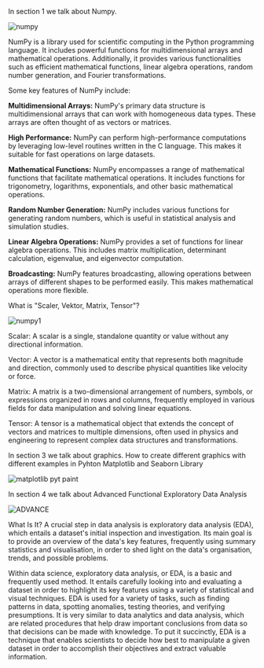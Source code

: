 In section 1 we talk about Numpy.

![numpy](https://github.com/Bilgehanyaylali/collaboration/assets/151865735/316f182d-426f-4177-af38-85b1dbcd9fca)


NumPy is a library used for scientific computing in the Python programming language. It includes powerful functions for multidimensional arrays and mathematical operations. Additionally, it provides various functionalities such as efficient mathematical functions, linear algebra operations, random number generation, and Fourier transformations.

Some key features of NumPy include:

**Multidimensional Arrays:** NumPy's primary data structure is multidimensional arrays that can work with homogeneous data types. These arrays are often thought of as vectors or matrices.

**High Performance:** NumPy can perform high-performance computations by leveraging low-level routines written in the C language. This makes it suitable for fast operations on large datasets.

**Mathematical Functions:** NumPy encompasses a range of mathematical functions that facilitate mathematical operations. It includes functions for trigonometry, logarithms, exponentials, and other basic mathematical operations.

**Random Number Generation:** NumPy includes various functions for generating random numbers, which is useful in statistical analysis and simulation studies.

**Linear Algebra Operations:** NumPy provides a set of functions for linear algebra operations. This includes matrix multiplication, determinant calculation, eigenvalue, and eigenvector computation.

**Broadcasting:** NumPy features broadcasting, allowing operations between arrays of different shapes to be performed easily. This makes mathematical operations more flexible.

What is "Scaler, Vektor, Matrix, Tensor"?

![numpy1](https://github.com/Bilgehanyaylali/collaboration/assets/151865735/306a079a-f710-4d17-8bf7-de42a5fd4c74)


Scalar: A scalar is a single, standalone quantity or value without any directional information.

Vector: A vector is a mathematical entity that represents both magnitude and direction, commonly used to describe physical quantities like velocity or force.

Matrix: A matrix is a two-dimensional arrangement of numbers, symbols, or expressions organized in rows and columns, frequently employed in various fields for data manipulation and solving linear equations.

Tensor: A tensor is a mathematical object that extends the concept of vectors and matrices to multiple dimensions, often used in physics and engineering to represent complex data structures and transformations.

In section 3 we talk about graphics. How to create different graphics with different examples in Pyhton Matplotlib and Seaborn Library 

![matplotlib pyt paint](https://github.com/Bilgehanyaylali/collaboration/assets/151865735/05955629-edcb-437a-9083-b2298ca9f0c5)


 In section 4 we talk about Advanced Functional Exploratory Data Analysis

 ![ADVANCE](https://github.com/Bilgehanyaylali/collaboration/assets/151865735/493bc5ee-dbe7-4f31-8d0c-5048577de604)


What Is It?
A crucial step in data analysis is exploratory data analysis (EDA), which entails a dataset's initial inspection and investigation. 
Its main goal is to provide an overview of the data's key features, frequently using summary statistics and visualisation, 
in order to shed light on the data's organisation, trends, and possible problems.

Within data science, exploratory data analysis, or EDA, is a basic and frequently used method. It entails carefully 
looking into and evaluating a dataset in order to highlight its key features using a variety of statistical and visual techniques.
EDA is used for a variety of tasks, such as finding patterns in data, spotting anomalies, testing theories, and verifying presumptions. 
It is very similar to data analytics and data analysis, which are related procedures that help draw important conclusions from data so that 
decisions can be made with knowledge. To put it succinctly, EDA is a technique that enables scientists to decide how best to manipulate
a given dataset in order to accomplish their objectives and extract valuable information.
